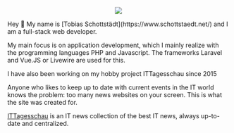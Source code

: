 <p align="center">
  <a href="https://www.schottstaedt.net">
    <img src="https://skillicons.dev/icons?i=html,css,js,php,mysql,laravel,vue,alpinejs,jquery,bootstrap,tailwindcss,vite,git,npm,phpstorm,vscode,flutter,ps,py" />
  </a>
</p>
Hey 👋 My name is [Tobias Schottstädt](https://www.schottstaedt.net/) and I am a full-stack web developer.

My main focus is on application development, which I mainly realize with the programming languages PHP and Javascript. The frameworks Laravel and Vue.JS or Livewire are used for this.


I have also been working on my hobby project ITTagesschau since 2015

Anyone who likes to keep up to date with current events in the IT world knows the problem: too many news websites on your screen. This is what the site was created for.

[ITTagesschau](https://www.ittagesschau.de/) is an IT news collection of the best IT news, always up-to-date and centralized.

